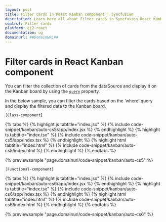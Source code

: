 ```yaml
---
layout: post
title: Filter cards in React Kanban component | Syncfusion
description: Learn here all about Filter cards in Syncfusion React Kanban component of Syncfusion Essential JS 2 and more.
control: Filter cards 
platform: ej2-react
documentation: ug
domainurl: ##DomainURL##
---
```


# Filter cards in React Kanban component

You can filter the collection of cards from the dataSource and display it on the Kanban board by using the [`query`](https://ej2.syncfusion.com/react/documentation/api/kanban/#query) property.

In the below sample, you can filter the cards based on the ‘where’ query and display the filtered data to the Kanban board.

`[Class-component]`

{% tabs %}
{% highlight js tabtitle="index.jsx" %}
{% include code-snippet/kanban/auto-cs5/app/index.jsx %}
{% endhighlight %}
{% highlight ts tabtitle="index.tsx" %}
{% include code-snippet/kanban/auto-cs5/app/index.tsx %}
{% endhighlight %}
{% highlight html tabtitle="index.html" %}
{% include code-snippet/kanban/auto-cs5/index.html %}
{% endhighlight %}
{% endtabs %}
        
{% previewsample "page.domainurl/code-snippet/kanban/auto-cs5" %}

`[Functional-component]`

{% tabs %}
{% highlight js tabtitle="index.jsx" %}
{% include code-snippet/kanban/auto-cs6/app/index.jsx %}
{% endhighlight %}
{% highlight ts tabtitle="index.tsx" %}
{% include code-snippet/kanban/auto-cs6/app/index.tsx %}
{% endhighlight %}
{% highlight html tabtitle="index.html" %}
{% include code-snippet/kanban/auto-cs6/index.html %}
{% endhighlight %}
{% endtabs %}
        
{% previewsample "page.domainurl/code-snippet/kanban/auto-cs6" %}